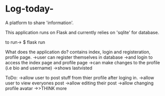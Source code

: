 # Log-today-
A platform to share 'information'.


This application runs on Flask and currently relies on 'sqlite' for database.

to run->
$ flask run

What does the application do?
contains index, login and registeration, profile page.
->user can register themselves in database
->and login to access the index page and profile page
->can make changes to the profile (i.e bio and username)
->shows lastvisted

ToDo:
->allow user to post stuff from thier profile after loging in.
->allow user to view everyones post
->allow editing their post
->allow changing profile avatar
->>THINK more
